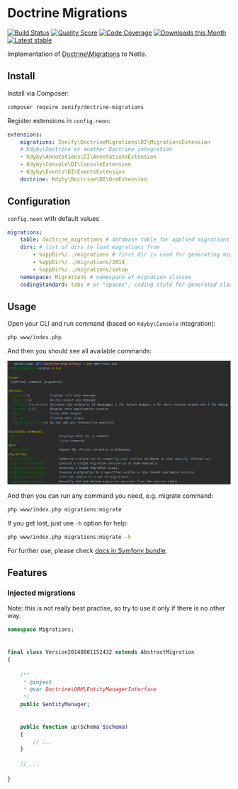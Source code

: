 # Doctrine Migrations

[![Build Status](https://img.shields.io/travis/Zenify/DoctrineMigrations.svg?style=flat-square)](https://travis-ci.org/Zenify/DoctrineMigrations)
[![Quality Score](https://img.shields.io/scrutinizer/g/Zenify/DoctrineMigrations.svg?style=flat-square)](https://scrutinizer-ci.com/g/Zenify/DoctrineMigrations)
[![Code Coverage](https://img.shields.io/scrutinizer/coverage/g/Zenify/DoctrineMigrations.svg?style=flat-square)](https://scrutinizer-ci.com/g/Zenify/DoctrineMigrations)
[![Downloads this Month](https://img.shields.io/packagist/dt/zenify/doctrine-migrations.svg?style=flat-square)](https://packagist.org/packages/zenify/doctrine-migrations)
[![Latest stable](https://img.shields.io/packagist/v/zenify/doctrine-migrations.svg?style=flat-square)](https://packagist.org/packages/zenify/doctrine-migrations)

Implementation of [Doctrine\Migrations](http://docs.doctrine-project.org/projects/doctrine-migrations/en/latest/) to Nette.


## Install

Install via Composer:

```sh
composer require zenify/doctrine-migrations
```

Register extensions in `config.neon`:

```yaml
extensions:
	migrations: Zenify\DoctrineMigrations\DI\MigrationsExtension
	# Kdyby\Doctrine or another Doctrine integration
	- Kdyby\Annotations\DI\AnnotationsExtension
    - Kdyby\Console\DI\ConsoleExtension
    - Kdyby\Events\DI\EventsExtension
    doctrine: Kdyby\Doctrine\DI\OrmExtension
```


## Configuration

`config.neon` with default values

```yaml
migrations:
	table: doctrine_migrations # database table for applied migrations
	dirs: # list of dirs to load migrations from
		- %appDir%/../migrations # first dir is used for generating migrations
		- %appDir%/../migrations/2014
		- %appDir%/../migrations/setup
	namespace: Migrations # namespace of migration classes
	codingStandard: tabs # or "spaces", coding style for generated classes
```


## Usage

Open your CLI and run command (based on `Kdyby\Console` integration):

```sh
php www/index.php
```

And then you should see all available commands:

![CLI commands](cli-commands.png)


And then you can run any command you need, e.g. migrate command:

```sh
php www/index.php migrations:migrate
```

If you get lost, just use `-h` option for help:

```sh
php www/index.php migrations:migrate -h
```


For further use, please check [docs in Symfony bundle](http://symfony.com/doc/current/bundles/DoctrineMigrationsBundle/index.html).


## Features


### Injected migrations

Note: this is not really best practise, so try to use it only if there is no other way.

```php
namespace Migrations;


final class Version20140801152432 extends AbstractMigration
{

	/**
	 * @inject
	 * @var Doctrine\ORM\EntityManagerInterface
	 */
	public $entityManager;


	public function up(Schema $schema)
	{
		// ...
	}

	// ...

}
```
